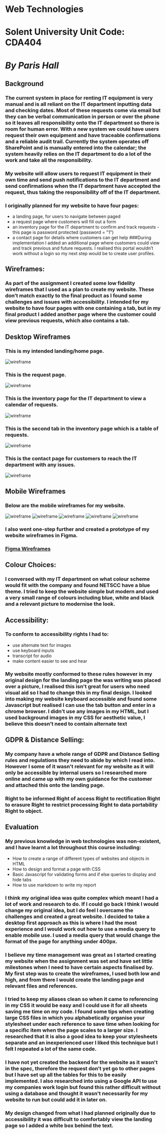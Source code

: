 # **Web Technologies**
# Solent University Unit Code: CDA404
# *By Paris Hall*
## Background 
### The current system in place for renting IT equipment is very manual and is all reliant on the IT department inputting data and checking dates. Most of these requests come via email but they can be verbal communication in person or over the phone so it leaves all responsibility onto the IT department so there is room for human error. With a new system we could have users request their own equipment and have traceable confirmations and a reliable audit trail. Currently the system operates off SharePoint and is manually entered into the calendar; the system heavily relies on the IT department to do a lot of the work and take all the responsibility.
### My website will allow users to request IT equipment in their own time and send push notifications to the IT department and send confirmations when the IT department have accepted the request, thus taking the responsibility off of the IT department. 
### I originally planned for my website to have four pages: 
* a landing page, for users to navigate between paged
* a request page where customers will fill out a form
* an inventory page for the IT department to confirm and track requests - this page is password protected (password = "1")
* a contact page for details where customers can get help
###During implementation I added an additional page where customers could view and track previous and future requests. I realised this portal wouldn’t work without a login so my next step would be to create user profiles.
## Wireframes: 
### As part of the assignment I created some low fidelity wireframes that I used as a plan to create my website. These don’t match exactly to the final product as I found some challenges and issues with accessibility. I intended for my website to have four pages with one containing a tab, but in my final product I added another page where the customer could view previous requests, which also contains a tab.
## Desktop Wireframes
### This is my intended landing/home page.
![wireframe](assignment/img/dt_home_page.PNG)
### This is the request page.
![wireframe](assignment/img/dt_request.PNG)
### This is the inventory page for the IT department to view a calendar of requests.
![wireframe](assignment/img/dt_inventory_p1.PNG)
### This is the second tab in the inventory page which is a table of requests.
![wireframe](assignment/img/dt_inventory_p2.PNG)
### This is the contact page for customers to reach the IT department with any issues.
![wireframe](assignment/img/dt_contact_us.PNG)
## Mobile Wireframes
### Below are the mobile wireframes for my website.
![wireframe](assignment/img/m_home_page.PNG)
![wireframe](assignment/img/m_request.PNG)
![wireframe](assignment/img/m_inventory_p1.PNG)
![wireframe](assignment/img/m_inventory_p2.PNG)
![wireframe](assignment/img/m_contact_us.PNG)
### I also went one-step further and created a prototype of my website wireframes in Figma.
### [Figma Wireframes](https://www.figma.com/file/L5oKf7u1PZHTiidpx5uWpW/Web-Tech)
## Colour Choices: 
### I conversed with my IT department on what colour scheme would fit with the company and found NETSCC have a blue theme. I tried to keep the website simple but modern and used a very small range of colours including blue, white and black and a relevant picture to modernise the look.
## Accessibility:
### To conform to accessibility rights I had to:
* use alternate text for images
* use keyboard inputs 
* transcript for audio
* make content easier to see and hear
### My website mostly conformed to these rules however in my original design for the landing page the was writing was placed over a picture, I realised this isn't great for users who need visual aid so I had to change this in my final design. I looked into making my website keyboard accessible and found some Javascript but realised I can use the tab button and enter in a chrome browser. I didn’t use any images in my HTML, but I used background images in my CSS for aesthetic value, I believe this doesn’t need to contain alternate text
## GDPR & Distance Selling: 
### My company have a whole range of GDPR and Distance Selling rules and regulations they need to abide by which I read into. However I some of it wasn't relevant for my website as it will only be accessible by internal users so I researched more online and came up with my own guidance for the customer and attached this onto the landing page. 
### Right to be informed Right of access Right to rectification Right to erasure Right to restrict processing Right to data portability Right to object.
## Evaluation
### My previous knowledge in web technologies was non-existent, and I have learnt a lot throughout this course including:
* How to create a range of different types of websites and objects in HTML 
* How to design and format a page with CSS
* Basic Javascript for validating forms and if else queries to display and hide tabs
* How to use markdown to write my report
### I think my original idea was quite complex which meant I had a lot of work and research to do. If I could go back I think I would change my original idea, but I do feel I overcame the challenges and created a great website. I decided to take a desktop first approach as this is where I had the most experience and I would work out how to use a media query to enable mobile use. I used a media query that would change the format of the page for anything under 400px.
### I believe my time management was great as I started creating my website when the assignment was set and have set little milestones when I need to have certain aspects finalised by. My first step was to create the wireframes, I used both low and high, and from there I would create the landing page and relevant files and references. 
### I tried to keep my aliases clean so when it came to referencing in my CSS it would be easy and I could use it for all sheets saving me time on my code. I found some tips when creating large CSS files in which you alphabetically organise your stylesheet under each reference to save time when looking for a specific item when the page scales to a larger size. I researched that it is also a good idea to keep your stylesheets separate and an inexperienced user I liked this technique but I felt I repeated a lot of the same code.
### I have not yet created the backend for the website as it wasn't in the spec, therefore the request don’t yet go to other pages but I have set up all the tables for this to be easily implemented. I also researched into using a Google API to use my companies work login but found this rather difficult without using a database and thought it wasn't necessarily for my website to run but could add it in later on.
### My design changed from what I had planned originally due to accessibility it was difficult to comfortably view the landing page so I added a white box behind the text.
